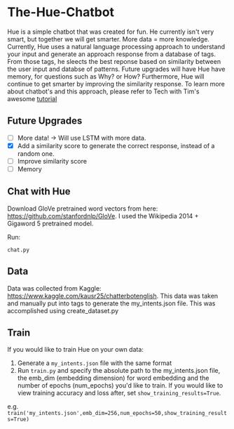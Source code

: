 # The-Hue-Chatbot
Hue is a simple chatbot that was created for fun. He currently isn't very smart, but together we will get smarter. More data = more knowledge. Currently, Hue uses a natural language processing approach to understand your input and generate an approach response from a database of tags. From those tags, he sleects the best reponse based on similarity between the user input and databse of patterns. Future upgrades will have Hue have memory, for questions such as Why? or How? Furthermore, Hue will continue to get smarter by improving the similarity response. To learn more about chatbot's and this approach, please refer to Tech with Tim's awesome [tutorial](https://www.youtube.com/watch?v=wypVcNIH6D4) 

## Future Upgrades
- [ ] More data! -> Will use LSTM with more data. 
- [X] Add a similarity score to generate the correct response, instead of a random one.
- [ ] Improve similarity score
- [ ] Memory

## Chat with Hue
Download GloVe pretrained word vectors from here: https://github.com/stanfordnlp/GloVe. I used the Wikipedia 2014 + Gigaword 5 pretrained model. 

Run:

`chat.py`

## Data
Data was collected from Kaggle: https://www.kaggle.com/kausr25/chatterbotenglish. This data was taken and manually put into tags to generate the my_intents.json file. This was accomplished using create_dataset.py

## Train
If you would like to train Hue on your own data: 
1) Generate a `my_intents.json` file with the same format
2) Run `train.py` and specify the absolute path to the my_intents.json file, the emb_dim (embedding dimension) for word embedding and the number of epochs (num_epochs) you'd like to train. If you would like to view training accuracy and loss after, set `show_training_results=True`. 

e.g. `train('my_intents.json',emb_dim=256,num_epochs=50,show_training_results=True)`
